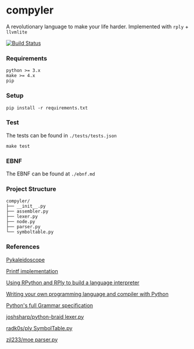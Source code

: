 # compyler

A revolutionary language to make your life harder. Implemented with `rply` + `llvmlite`

[![Build Status](https://travis-ci.com/Fogelman/compyler.svg?token=m4KMpTsinBJNfZSW8czm&branch=APS2)](https://travis-ci.com/Fogelman/compyler)

### Requirements

```
python >= 3.x
make >= 4.x
pip
```

### Setup

```
pip install -r requirements.txt
```

### Test

The tests can be found in `./tests/tests.json`

```
make test
```

### EBNF

The EBNF can be found at `./ebnf.md`

### Project Structure

```
compyler/
├── __init__.py
├── assembler.py
├── lexer.py
├── node.py
├── parser.py
└── symboltable.py
```

### References

[Pykaleidoscope](https://github.com/eliben/pykaleidoscope)

[Printf implementation](https://gist.github.com/alendit/defe3d518cd8f3f3e28cb46708d4c9d6#file-call_printf-py-L35)

[Using RPython and RPly to build a language interpreter](https://joshsharp.com.au/blog/rpython-rply-interpreter-1.html)

[Writing your own programming language and compiler with Python](https://blog.usejournal.com/writing-your-own-programming-language-and-compiler-with-python-a468970ae6df)

[Python's full Grammar specification](https://docs.python.org/3/reference/grammar.html)

[joshsharp/python-braid lexer.py](https://github.com/joshsharp/python-braid/blob/master/lexer.py)

[radk0s/ply SymbolTable.py](https://github.com/radk0s/ply/blob/master/Symboltable.py)

[zjl233/moe parser.py](https://github.com/zjl233/moe/blob/master/src/parser.py)
